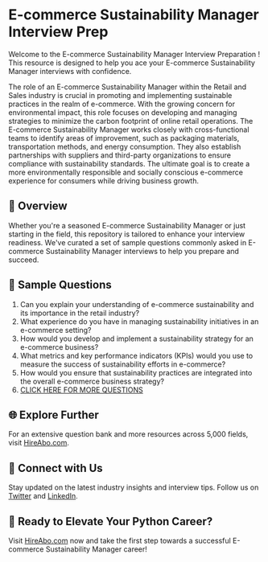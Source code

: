 # E-commerce Sustainability Manager Interview Prep

Welcome to the E-commerce Sustainability Manager Interview Preparation ! This resource is designed to help you ace your E-commerce Sustainability Manager interviews with confidence.

The role of an E-commerce Sustainability Manager within the Retail and Sales industry is crucial in promoting and implementing sustainable practices in the realm of e-commerce. With the growing concern for environmental impact, this role focuses on developing and managing strategies to minimize the carbon footprint of online retail operations. The E-commerce Sustainability Manager works closely with cross-functional teams to identify areas of improvement, such as packaging materials, transportation methods, and energy consumption. They also establish partnerships with suppliers and third-party organizations to ensure compliance with sustainability standards. The ultimate goal is to create a more environmentally responsible and socially conscious e-commerce experience for consumers while driving business growth.

## 🚀 Overview

Whether you're a seasoned E-commerce Sustainability Manager or just starting in the field, this repository is tailored to enhance your interview readiness. We've curated a set of sample questions commonly asked in E-commerce Sustainability Manager interviews to help you prepare and succeed.

## 📝 Sample Questions

1. Can you explain your understanding of e-commerce sustainability and its importance in the retail industry?
2. What experience do you have in managing sustainability initiatives in an e-commerce setting?
3. How would you develop and implement a sustainability strategy for an e-commerce business?
4. What metrics and key performance indicators (KPIs) would you use to measure the success of sustainability efforts in e-commerce?
5. How would you ensure that sustainability practices are integrated into the overall e-commerce business strategy?
6. [CLICK HERE FOR MORE QUESTIONS](https://hireabo.com/job/22_2_33/Ecommerce%20Sustainability%20Manager)

## 🌐 Explore Further

For an extensive question bank and more resources across 5,000 fields, visit [HireAbo.com](https://www.hireabo.com).

## 📱 Connect with Us

Stay updated on the latest industry insights and interview tips. Follow us on [Twitter](https://twitter.com/hireabo) and [LinkedIn](https://www.linkedin.com/in/hire-abo-3609972a8/).

## 🚀 Ready to Elevate Your Python Career?

Visit [HireAbo.com](https://www.hireabo.com) now and take the first step towards a successful E-commerce Sustainability Manager career!